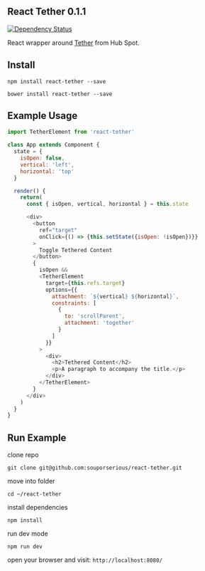 ## React Tether 0.1.1

[![Dependency Status](https://david-dm.org/souporserious/react-tether.svg)](https://david-dm.org/souporserious/react-tether)

React wrapper around [Tether](https://github.com/hubspot/tether) from Hub Spot.

## Install

`npm install react-tether --save`

`bower install react-tether --save`

## Example Usage

```javascript
import TetherElement from 'react-tether'

class App extends Component {
  state = {
    isOpen: false,
    vertical: 'left',
    horizontal: 'top'
  }

  render() {
    return(
      const { isOpen, vertical, horizontal } = this.state

      <div>
        <button
          ref="target"
          onClick={() => {this.setState({isOpen: !isOpen})}}
        >
          Toggle Tethered Content
        </button>
        {
          isOpen &&
          <TetherElement
            target={this.refs.target}
            options={{
              attachment: `${vertical} ${horizontal}`,
              constraints: [
                {
                  to: 'scrollParent',
                  attachment: 'together'
                }
              ]
            }}
          >
            <div>
              <h2>Tethered Content</h2>
              <p>A paragraph to accompany the title.</p>
            </div>
          </TetherElement>
        }
      </div>
    )
  }
}
```

## Run Example

clone repo

`git clone git@github.com:souporserious/react-tether.git`

move into folder

`cd ~/react-tether`

install dependencies

`npm install`

run dev mode

`npm run dev`

open your browser and visit: `http://localhost:8080/`